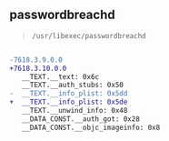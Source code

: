## passwordbreachd

> `/usr/libexec/passwordbreachd`

```diff

-7618.3.9.0.0
+7618.3.10.0.0
   __TEXT.__text: 0x6c
   __TEXT.__auth_stubs: 0x50
-  __TEXT.__info_plist: 0x5dd
+  __TEXT.__info_plist: 0x5de
   __TEXT.__unwind_info: 0x48
   __DATA_CONST.__auth_got: 0x28
   __DATA_CONST.__objc_imageinfo: 0x8

```

